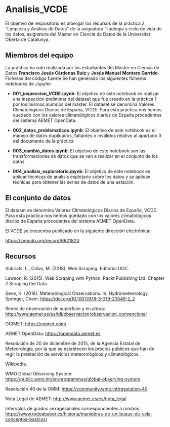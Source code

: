 # Analisis_VCDE
El objetivo de respositorio es albergar los recursos de la práctica 2 “Limpieza y Análisis de Datos” de la asignatura Tipología y ciclo de vida de los datos, asignatura del Máster en Ciencia de Datos de la Universitat Oberta de Catalunya.

## Miembros del equipo
La práctica ha sido realizada por los estudiantes del Máster en Ciencia de Datos **Francisco Jesús Cárdenas Ruiz** y **Jesús Manuel Montero Garrido**
Ficheros del código fuente
Se han generado los siguientes ficheros notebooks de Jupyter

* **001_inspeccion_VCDE.ipynb**: El objetivo de este notebook es realizar una inspección preliminar del dataset que fue creado en la práctica 1 por los mismos alumnos del máster. El dataset se denomina Valores Climatológicos Diarios de España, VCDE. Para esta práctica nos hemos quedado con los valores climatológicos diarios de España procedentes del sistema AEMET OpenData.

* **002_datos_problematicos.ipynb**: El objetivo de este notebook es el manejo de datos duplicados, faltantes o inválidos relativo al apartado 3 del documento de la práctica

* **003_cambio_datos.ipynb**: El objetivo de este notebook son las transformaciones de datos que se van a realizar en el conjunto de los datos.

* **004_analisis_exploratorio.ipynb**: El objetivo de este notebook es aplicar técnicas de análisis explotario sobre los datos y se aplican técnicas para obtener las series de datos de una estación. 

## El conjunto de datos

El dataset se denomina Valores Climatológicos Diarios de España, VCDE. Para esta práctica nos hemos quedado con los valores climatológicos diarios de España procedentes del sistema AEMET OpenData.

El VCDE se encuentra publicado en la siguiente dirección electrónica:

https://zenodo.org/record/6621823


## Recursos
 
 Subirats, L., Calvo, M. (2018). Web Scraping. Editorial UOC.
 
Lawson, R. (2015). Web Scraping with Python. Packt Publishing Ltd. Chapter 2 Scraping the Data.
 
Sene, K. (2016). Meteorological Observations. In: Hydrometeorology. Springer, Cham. https://doi.org/10.1007/978-3-319-23546-2_2
 
Redes de observación de superficie y en altura: http://www.aemet.es/es/idi/observacion/observacion_convencional
 
OGIMET: https://ogimet.com/
 
AEMET OpenData: https://opendata.aemet.es
 
Resolución de 30 de diciembre de 2015, de la Agencia Estatal de Meteorología, por la que se establecen los precios públicos que han de regir la prestación de servicios meteorológicos y climatológicos.
 
Wikipedia.
 
WMO Global Observing System: https://public.wmo.int/en/programmes/global-observing-system
 
Resolución 40 de la OMM: https://community.wmo.int/resolution-40
 
Nota Legal de AEMET: http://www.aemet.es/es/nota_legal
 
Intervalos de grados sexagesimales correspondientes a rumbos. https://www.todoababor.es/historia/maniobras-de-un-buque-de-vela-conceptos-basicos/

